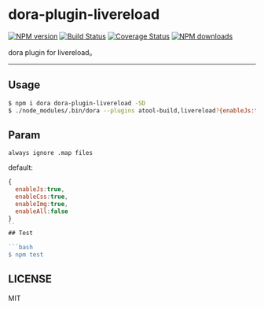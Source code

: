 # dora-plugin-livereload

[![NPM version](https://img.shields.io/npm/v/dora-plugin-livereload.svg?style=flat)](https://npmjs.org/package/dora-plugin-livereload)
[![Build Status](https://img.shields.io/travis/dora-js/dora-plugin-livereload.svg?style=flat)](https://travis-ci.org/dora-js/dora-plugin-livereload)
[![Coverage Status](https://img.shields.io/coveralls/dora-js/dora-plugin-livereload.svg?style=flat)](https://coveralls.io/r/dora-js/dora-plugin-livereload)
[![NPM downloads](http://img.shields.io/npm/dm/dora-plugin-livereload.svg?style=flat)](https://npmjs.org/package/dora-plugin-livereload)

dora plugin for livereload。

---

## Usage

```bash
$ npm i dora dora-plugin-livereload -SD
$ ./node_modules/.bin/dora --plugins atool-build,livereload?{enableJs:true,enableCss:true,enableImg:true,enableAll:false}
```

## Param

`always ignore .map files`

default:

```javascript
{
  enableJs:true,
  enableCss:true,
  enableImg:true,
  enableAll:false 
}
``
## Test

```bash
$ npm test
```

## LICENSE

MIT
